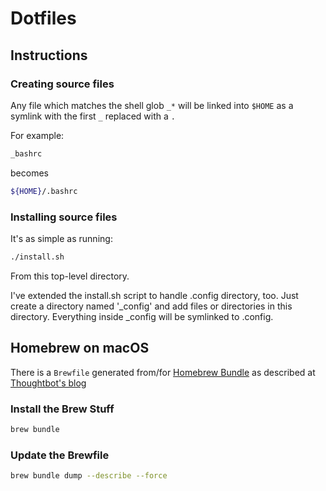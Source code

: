 # Dotfiles

## Instructions

### Creating source files

Any file which matches the shell glob `_*` will be linked into `$HOME` as a symlink with the first `_`  replaced with a `.`

For example:

```bash
_bashrc
```

becomes

```bash
${HOME}/.bashrc
```

### Installing source files

It's as simple as running:

```bash
./install.sh
```

From this top-level directory.

I've extended the install.sh script to handle .config directory, too. Just create a directory named '_config' and add files or directories in this directory. Everything inside _config will be symlinked to .config.

## Homebrew on macOS

There is a `Brewfile` generated from/for [Homebrew Bundle](https://github.com/Homebrew/homebrew-bundle) as described at [Thoughtbot's blog](https://thoughtbot.com/blog/brewfile-a-gemfile-but-for-homebrew.)

### Install the Brew Stuff

```bash
brew bundle
```

### Update the Brewfile

```bash
brew bundle dump --describe --force
```
